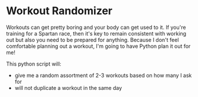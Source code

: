 # Workout Randomizer

Workouts can get pretty boring and your body can get used to it. 
If you're training for a Spartan race, then it's key to remain consistent with working out but also you need to be prepared for anything. Because I don't feel comfortable planning out a workout, I'm going to have Python plan it out for me!


This python script will:

- give me a random assortment of 2-3 workouts based on how many I ask for
- will not duplicate a workout in the same day


